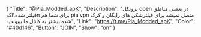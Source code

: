 { "Title": "@Pia_Modded_apK", "Description": "پروتکل open در بعضی مناطق فیلتر شده\اگهn برای شما هم pia vpn متصل نمیشه برای فیلترشکن های رایگان و کرک شده بیشتر به کانال ما بپیوندید", "Link": "https://t.me/Pia_Modded_apK", "Color": "#40d146", "Button": "JOIN", "Show": "on" }
